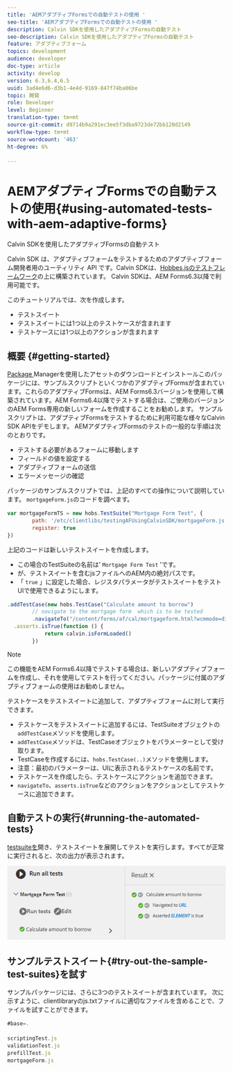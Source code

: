 ```yaml
---
title: 'AEMアダプティブFormsでの自動テストの使用 '
seo-title: 'AEMアダプティブFormsでの自動テストの使用 '
description: Calvin SDKを使用したアダプティブFormsの自動テスト
seo-description: Calvin SDKを使用したアダプティブFormsの自動テスト
feature: アダプティブフォーム
topics: development
audience: developer
doc-type: article
activity: develop
version: 6.3,6.4,6.5
uuid: 3ad4e6d6-d3b1-4e4d-9169-847f74ba06be
topic: 開発
role: Developer
level: Beginner
translation-type: tm+mt
source-git-commit: d9714b9a291ec3ee5f3dba9723de72bb120d2149
workflow-type: tm+mt
source-wordcount: '463'
ht-degree: 6%

---
```



# AEMアダプティブFormsでの自動テストの使用{#using-automated-tests-with-aem-adaptive-forms}

Calvin SDKを使用したアダプティブFormsの自動テスト

Calvin SDK は、アダプティブフォームをテストするためのアダプティブフォーム開発者用のユーティリティ API です。Calvin SDKは、[Hobbes.jsのテストフレームワーク](https://docs.adobe.com/docs/en/aem/6-3/develop/ref/test-api/index.html)の上に構築されています。 Calvin SDKは、AEM Forms6.3以降で利用可能です。

このチュートリアルでは、次を作成します。

* テストスイート
* テストスイートには1つ以上のテストケースが含まれます
* テストケースには1つ以上のアクションが含まれます

## 概要 {#getting-started}

[Package ](assets/testingadaptiveformsusingcalvinsdk1.zip)Managerを使用したアセットのダウンロードとインストールこのパッケージには、サンプルスクリプトといくつかのアダプティブFormsが含まれています。これらのアダプティブFormsは、AEM Forms6.3バージョンを使用して構築されています。AEM Forms6.4以降でテストする場合は、ご使用のバージョンのAEM Forms専用の新しいフォームを作成することをお勧めします。 サンプルスクリプトは、アダプティブFormsをテストするために利用可能な様々なCalvin SDK APIをデモします。 AEMアダプティブFormsのテストの一般的な手順は次のとおりです。

* テストする必要があるフォームに移動します
* フィールドの値を設定する
* アダプティブフォームの送信
* エラーメッセージの確認

パッケージのサンプルスクリプトでは、上記のすべての操作について説明しています。
`mortgageForm.js`のコードを調べます。

```javascript
var mortgageFormTS = new hobs.TestSuite("Mortgage Form Test", {
        path: '/etc/clientlibs/testingAFUsingCalvinSDK/mortgageForm.js',
        register: true
})
```

上記のコードは新しいテストスイートを作成します。

* この場合のTestSuiteの名前は&#39; `Mortgage Form Test` &#39;です。
* が、テストスイートを含むjsファイルへのAEM内の絶対パスです。
* 「 `true` 」に設定した場合、レジスタパラメータがテストスイートをテストUIで使用できるようにします。

```javascript
.addTestCase(new hobs.TestCase("Calculate amount to borrow")
        // navigate to the mortgage form  which is to be tested
        .navigateTo("/content/forms/af/cal/mortgageform.html?wcmmode=disabled")
  .asserts.isTrue(function () {
            return calvin.isFormLoaded()
        })
```

>[!NOTE]
>
>この機能をAEM Forms6.4以降でテストする場合は、新しいアダプティブフォームを作成し、それを使用してテストを行ってください。パッケージに付属のアダプティブフォームの使用はお勧めしません。

テストケースをテストスイートに追加して、アダプティブフォームに対して実行できます。

* テストケースをテストスイートに追加するには、TestSuiteオブジェクトの`addTestCase`メソッドを使用します。
* `addTestCase`メソッドは、TestCaseオブジェクトをパラメーターとして受け取ります。
* TestCaseを作成するには、`hobs.TestCase(..)`メソッドを使用します。
* 注意：最初のパラメーターは、UIに表示されるテストケースの名前です。
* テストケースを作成したら、テストケースにアクションを追加できます。
* `navigateTo`、`asserts.isTrue`などのアクションをアクションとしてテストケースに追加できます。

## 自動テストの実行{#running-the-automated-tests}

[testsuiteを](http://localhost:4502/libs/granite/testing/hobbes.html)開き、テストスイートを展開してテストを実行します。すべてが正常に実行されると、次の出力が表示されます。

![calvinsdk](assets/calvinimage.png)

## サンプルテストスイート{#try-out-the-sample-test-suites}を試す

サンプルパッケージには、さらに3つのテストスイートが含まれています。 次に示すように、clientlibraryのjs.txtファイルに適切なファイルを含めることで、ファイルを試すことができます。

```javascript
#base=.

scriptingTest.js
validationTest.js
prefillTest.js
mortgageForm.js
```
